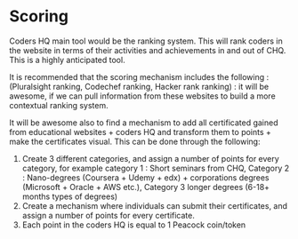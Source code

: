 # Scoring

Coders HQ main tool would be the ranking system. This will rank coders in the website in terms of their activities and achievements in and out of CHQ. This is a highly anticipated tool.

It is recommended that the scoring mechanism includes the following : (Pluralsight ranking, Codechef ranking, Hacker rank ranking) : it will be awesome, if we can pull information from these websites to build a more contextual ranking system.

It will be awesome also to find a mechanism to add all certificated gained from educational websites + coders HQ and transform them to points + make the certificates visual. This can be done through the following: 

1. Create 3 different categories, and assign a number of points for every category, for example category 1 : Short seminars from CHQ, Category 2 : Nano-degrees (Coursera + Udemy + edx) + corporations degrees (Microsoft + Oracle + AWS etc.), Category 3  longer degrees (6-18+ months types of degrees) 
2. Create a mechanism where individuals can submit their certificates, and assign a number of points for every certificate.
3. Each point in the coders HQ is equal to 1 Peacock coin/token